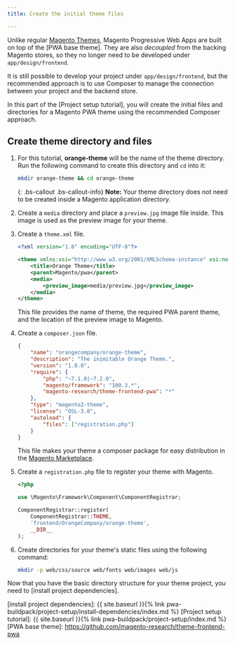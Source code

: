 ```yaml
---
title: Create the initial theme files

---
```


Unlike regular [Magento Themes], Magento Progressive Web Apps are built on top of the [PWA base theme].
They are also *decoupled* from the backing Magento stores, so they no longer need to be developed under `app/design/frontend`.

It is still possible to develop your project under `app/design/frontend`, but 
the recommended approach is to use Composer to manage the connection between your project and the backend store.

In this part of the [Project setup tutorial], you will create the initial files and directories for a Magento PWA theme using the recommended Composer approach.

## Create theme directory and files


1.  For this tutorial, **orange-theme** will be the name of the theme directory.
    Run the following command to create this directory and `cd` into it:

    ``` bash
    mkdir orange-theme && cd orange-theme
    ```

    {: .bs-callout .bs-callout-info}
    **Note:**
    Your theme directory does not need to be created inside a Magento application directory.

1. Create a `media` directory and place a `preview.jpg` image file inside.
    This image is used as the preview image for your theme.
1. Create a `theme.xml` file.

    ``` xml
    <?xml version="1.0" encoding="UTF-8"?>

    <theme xmlns:xsi="http://www.w3.org/2001/XMLSchema-instance" xsi:noNamespaceSchemaLocation="urn:magento:framework:Config/etc/theme.xsd">
        <title>Orange Theme</title>
        <parent>Magento/pwa</parent>
        <media>
            <preview_image>media/preview.jpg</preview_image>
        </media>
    </theme>
    ```

    This file provides the name of theme, the required PWA parent theme, and the location of the preview image to Magento.

1. Create a `composer.json` file.

    ``` json
    {
        "name": "orangecompany/orange-theme",
        "description": "The inimitable Orange Theme.",
        "version": "1.0.0",
        "require": {
            "php": "~7.1.0|~7.2.0",
            "magento/framework": "100.3.*",
            "magento-research/theme-frontend-pwa": "*"
        },
        "type": "magento2-theme",
        "license": "OSL-3.0",
        "autoload": {
            "files": ["registration.php"]
        }
    }
    ```

    This file makes your theme a composer package for easy distribution in the [Magento Marketplace].
1. Create a `registration.php` file to register your theme with Magento.

    ``` php
    <?php

    use \Magento\Framework\Component\ComponentRegistrar;

    ComponentRegistrar::register(
        ComponentRegistrar::THEME,
        'frontend/OrangeCompany/orange-theme',
        __DIR__
    );

    ```
1. Create directories for your theme's static files using the following command:

    ``` bash
    mkdir -p web/css/source web/fonts web/images web/js
    ```

Now that you have the basic directory structure for your theme project, you need to [install project dependencies].


[Magento Themes]: http://devdocs.magento.com/guides/v2.3/frontend-dev-guide/themes/theme-create.html
[Magento Marketplace]: https://marketplace.magento.com/
[install project dependencies]: {{ site.baseurl }}{% link pwa-buildpack/project-setup/install-dependencies/index.md %}
[Project setup tutorial]: {{ site.baseurl }}{% link pwa-buildpack/project-setup/index.md %}
[PWA base theme]: https://github.com/magento-research/theme-frontend-pwa